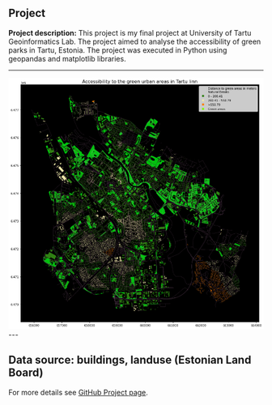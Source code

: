 ## Project

**Project description:** This project is my final project at University of Tartu Geoinformatics Lab. The project aimed to analyse the accessibility of green parks in Tartu, Estonia. The project was executed in Python using geopandas and matplotlib libraries. 

---
<img src="images/Tartu greenery.png"/>
---

**Data source:** buildings, landuse (Estonian Land Board)
---

For more details see [GitHub Project page](https://github.com/GeoAyisha/GreenTartu).

